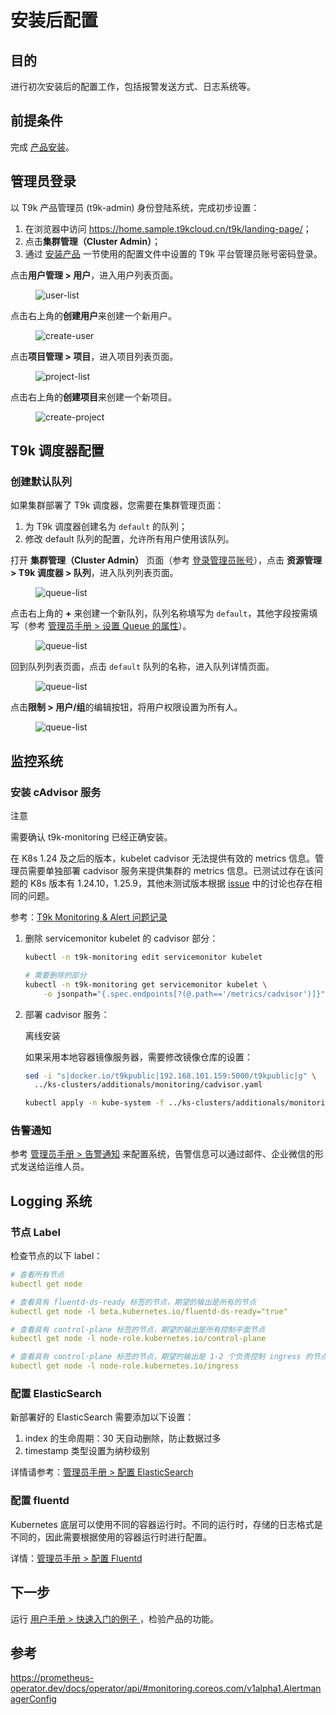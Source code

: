 # 安装后配置

## 目的

进行初次安装后的配置工作，包括报警发送方式、日志系统等。

## 前提条件

完成 [产品安装](./install.md)。

## 管理员登录

以 T9k 产品管理员 (t9k-admin) 身份登陆系统，完成初步设置：

1. 在浏览器中访问 <https://home.sample.t9kcloud.cn/t9k/landing-page/>；
2. 点击**集群管理（Cluster Admin）**；
3. 通过 [安装产品](./install.md) 一节使用的配置文件中设置的 T9k 平台管理员账号密码登录。

点击**用户管理 > 用户**，进入用户列表页面。

<figure class="screenshot">
  <img alt="user-list" src="../../../assets/installation/online/user-list.png" />
</figure>

点击右上角的**创建用户**来创建一个新用户。

<figure class="screenshot">
  <img alt="create-user" src="../../../assets/installation/online/create-user.png" />
</figure>

点击**项目管理 > 项目**，进入项目列表页面。

<figure class="screenshot">
  <img alt="project-list" src="../../../assets/installation/online/project-list.png" />
</figure>

点击右上角的**创建项目**来创建一个新项目。

<figure class="screenshot">
  <img alt="create-project" src="../../../assets/installation/online/create-project.png" />
</figure>

## T9k 调度器配置

### 创建默认队列

如果集群部署了 T9k 调度器，您需要在集群管理页面：
1. 为 T9k 调度器创建名为 `default` 的队列；
2. 修改 default 队列的配置，允许所有用户使用该队列。

打开 **集群管理（Cluster Admin）** 页面（参考 [登录管理员账号](#登录管理员账号)），点击 **资源管理 > T9k 调度器 > 队列**，进入队列列表页面。

<figure class="screenshot">
  <img alt="queue-list" src="../../../assets/installation/online/queue-list.png" />
</figure>

点击右上角的 **+** 来创建一个新队列，队列名称填写为 `default`，其他字段按需填写（参考 [管理员手册 > 设置 Queue 的属性](../../../resource-management/queue.md#设置-queue-的属性)）。

<figure class="screenshot">
  <img alt="queue-list" src="../../../assets/installation/online/create-queue.png" />
</figure>

回到队列列表页面，点击 `default` 队列的名称，进入队列详情页面。

<figure class="screenshot">
  <img alt="queue-list" src="../../../assets/installation/online/queue-detail.png" />
</figure>

点击**限制 > 用户/组**的编辑按钮，将用户权限设置为所有人。

<figure class="screenshot">
  <img alt="queue-list" src="../../../assets/installation/online/queue-all-users.png" />
</figure>

## 监控系统

### 安装 cAdvisor 服务

<aside class="note">
<div class="title">注意</div>

需要确认 t9k-monitoring 已经正确安装。

</aside>

在 K8s 1.24 及之后的版本，kubelet cadvisor 无法提供有效的 metrics 信息。管理员需要单独部署 cadvisor 服务来提供集群的 metrics 信息。已测试过存在该问题的 K8s 版本有 1.24.10，1.25.9，其他未测试版本根据 <a target="_blank" rel="noopener noreferrer" href="https://github.com/google/cadvisor/issues/2785#issuecomment-1205538108">issue</a> 中的讨论也存在相同的问题。

参考：[T9k Monitoring & Alert 问题记录](https://docs.google.com/document/d/141Vyd2joYRgdL0gttc6iLZnOFvWsHXFWFPXiafOkV0w/edit#heading=h.8zt69amb1stn)


1. 删除 servicemonitor kubelet 的 cadvisor 部分：

    ```bash
    kubectl -n t9k-monitoring edit servicemonitor kubelet

    # 需要删除的部分
    kubectl -n t9k-monitoring get servicemonitor kubelet \
        -o jsonpath="{.spec.endpoints[?(@.path=='/metrics/cadvisor')]}"
    ```

2. 部署 cadvisor 服务：
 
    <aside class="note">
    <div class="title">离线安装</div>

    如果采用本地容器镜像服务器，需要修改镜像仓库的设置：

    ```bash
    sed -i "s|docker.io/t9kpublic|192.168.101.159:5000/t9kpublic|g" \
      ../ks-clusters/additionals/monitoring/cadvisor.yaml
    ```

    </aside>


    ```bash
    kubectl apply -n kube-system -f ../ks-clusters/additionals/monitoring/cadvisor.yaml
    ```

### 告警通知

参考 [管理员手册 > 告警通知](../../../monitoring-and-log-system/monitoring-system.md#告警通知) 来配置系统，告警信息可以通过邮件、企业微信的形式发送给运维人员。

## Logging 系统

### 节点 Label

检查节点的以下 label：

```yaml
# 查看所有节点
kubectl get node

# 查看具有 fluentd-ds-ready 标签的节点，期望的输出是所有的节点
kubectl get node -l beta.kubernetes.io/fluentd-ds-ready="true"

# 查看具有 control-plane 标签的节点，期望的输出是所有控制平面节点
kubectl get node -l node-role.kubernetes.io/control-plane

# 查看具有 control-plane 标签的节点，期望的输出是 1-2 个负责控制 ingress 的节点
kubectl get node -l node-role.kubernetes.io/ingress
```

### 配置 ElasticSearch

新部署好的 ElasticSearch 需要添加以下设置：

1. index 的生命周期：30 天自动删除，防止数据过多
1. timestamp 类型设置为纳秒级别

详情请参考：[管理员手册 > 配置 ElasticSearch](../../../monitoring-and-log-system/es.md#修改配置)

### 配置 fluentd

Kubernetes 底层可以使用不同的容器运行时。不同的运行时，存储的日志格式是不同的，因此需要根据使用的容器运行时进行配置。

详情：[管理员手册 > 配置 Fluentd](../../../monitoring-and-log-system/fluentd.md#修改-fluentd-配置)


## 下一步

运行 <a target="_blank" rel="noopener noreferrer" href="https://t9k.github.io/user-manuals/latest/get-started/index.html"> 用户手册 > 快速入门的例子 </a>，检验产品的功能。


## 参考

<https://prometheus-operator.dev/docs/operator/api/#monitoring.coreos.com/v1alpha1.AlertmanagerConfig>
